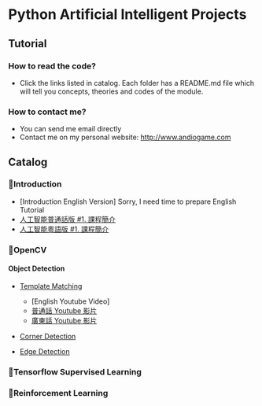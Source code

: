 # Python Artificial Intelligent Projects
## Tutorial
### How to read the code?
- Click the links listed in catalog. Each folder has a README.md file which will tell you concepts, theories and codes of the module.
### How to contact me?
- You can send me email directly
- Contact me on my personal website: http://www.andiogame.com
## Catalog
### :muscle:Introduction
- [Introduction English Version] Sorry, I need time to prepare English Tutorial
- [人工智能普通話版 #1. 課程簡介](https://www.youtube.com/watch?v=-4ggmfdXbnM)
- [人工智能粵語版 #1. 課程簡介](https://www.youtube.com/watch?v=eZHtGXjOE-w&t=418s)

### :muscle:OpenCV
#### Object Detection
- [Template Matching](https://github.com/hmlaiac/NEW_AI/tree/main/opencv/Template%20Matching)
  - [English Youtube Video]
  - [普通話 Youtube 影片](https://www.youtube.com/watch?v=DXFriv1fUyw)
  - [廣東話 Youtube 影片](https://www.youtube.com/watch?v=wxfHuGGJ4XQ&t=324s)

- [Corner Detection](https://github.com/hmlaiac/NEW_AI/tree/main/opencv/Corner%20Detection)

- [Edge Detection](https://github.com/hmlaiac/NEW_AI/tree/main/opencv/Edge%20Detection)
### :muscle:Tensorflow Supervised Learning
### :muscle:Reinforcement Learning
